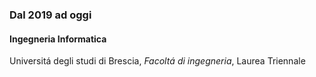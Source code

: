 
### Dal 2019 ad oggi

#### Ingegneria Informatica

Universitá degli studi di Brescia, *Facoltá di ingegneria*, Laurea Triennale